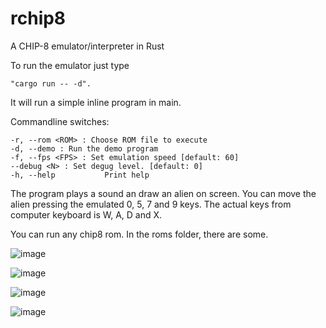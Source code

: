 # rchip8
A CHIP-8 emulator/interpreter in Rust

To run the emulator just type 
```terminal
"cargo run -- -d".
```
It will run a simple inline program in main.

Commandline switches:

```terminal
-r, --rom <ROM> : Choose ROM file to execute
-d, --demo : Run the demo program
-f, --fps <FPS> : Set emulation speed [default: 60]
--debug <N> : Set degug level. [default: 0]
-h, --help           Print help
```

The program plays a sound an draw an alien on screen.
You can move the alien pressing the emulated 0, 5, 7 and 9 keys.
The actual keys from computer keyboard is W, A, D and X.

You can run any chip8 rom.
In the roms folder, there are some.

![image](https://github.com/dedraks/rchip8/assets/843727/f2fe18c1-e850-49d3-a817-b5129b5e8b31)

![image](https://github.com/dedraks/rchip8/assets/843727/5aa660e4-f3e8-4c42-a4de-81562962d132)

![image](https://github.com/dedraks/rchip8/assets/843727/d9310156-f39a-48e9-bd9f-007a627b7fa9)

![image](https://github.com/dedraks/rchip8/assets/843727/e170226f-92fd-4d20-8c9a-7bb944c72e1f)
